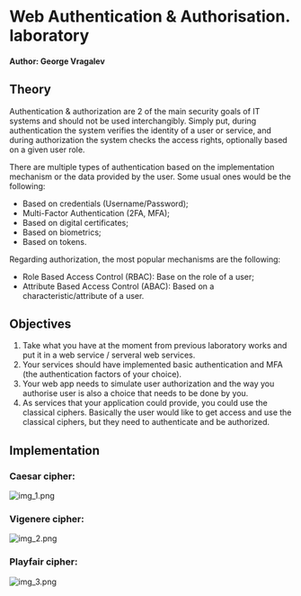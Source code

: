 # Web Authentication & Authorisation. laboratory

#### Author: George Vragalev

## Theory
Authentication & authorization are 2 of the main security goals of IT systems and should not be used interchangibly. Simply put, during authentication the system verifies the identity of a user or service, and during authorization the system checks the access rights, optionally based on a given user role.

There are multiple types of authentication based on the implementation mechanism or the data provided by the user. Some usual ones would be the following:

* Based on credentials (Username/Password);
* Multi-Factor Authentication (2FA, MFA);
* Based on digital certificates;
* Based on biometrics;
* Based on tokens. 

Regarding authorization, the most popular mechanisms are the following:

* Role Based Access Control (RBAC): Base on the role of a user;
* Attribute Based Access Control (ABAC): Based on a characteristic/attribute of a user.


## Objectives

1. Take what you have at the moment from previous laboratory works and put it in a web service / serveral web services.
2. Your services should have implemented basic authentication and MFA (the authentication factors of your choice).
3. Your web app needs to simulate user authorization and the way you authorise user is also a choice that needs to be done by you.
4. As services that your application could provide, you could use the classical ciphers. Basically the user would like to get access and use the classical ciphers, but they need to authenticate and be authorized.


## Implementation


### Caesar cipher:
![img_1.png](webAuthenticationImages/img_1.png)


### Vigenere cipher:
![img_2.png](webAuthenticationImages/img_2.png)


### Playfair cipher:
![img_3.png](webAuthenticationImages/img_3.png)
